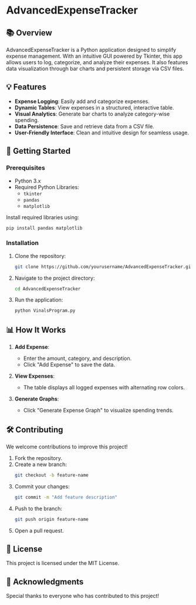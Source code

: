 # AdvancedExpenseTracker

## 📚 Overview  
AdvancedExpenseTracker is a Python application designed to simplify expense management. With an intuitive GUI powered by Tkinter, this app allows users to log, categorize, and analyze their expenses. It also features data visualization through bar charts and persistent storage via CSV files.

## 💡 Features  
- **Expense Logging**: Easily add and categorize expenses.  
- **Dynamic Tables**: View expenses in a structured, interactive table.  
- **Visual Analytics**: Generate bar charts to analyze category-wise spending.  
- **Data Persistence**: Save and retrieve data from a CSV file.  
- **User-Friendly Interface**: Clean and intuitive design for seamless usage.  

## 🚀 Getting Started  

### Prerequisites  
- Python 3.x  
- Required Python Libraries:  
  - `tkinter`  
  - `pandas`  
  - `matplotlib`  

Install required libraries using:  
```bash
pip install pandas matplotlib
```  

### Installation  
1. Clone the repository:  
   ```bash
   git clone https://github.com/yourusername/AdvancedExpenseTracker.git
   ```  
2. Navigate to the project directory:  
   ```bash
   cd AdvancedExpenseTracker
   ```  
3. Run the application:  
   ```bash
   python VinalsProgram.py
   ```  

## 📊 How It Works  
1. **Add Expense**:  
   - Enter the amount, category, and description.  
   - Click "Add Expense" to save the data.  

2. **View Expenses**:  
   - The table displays all logged expenses with alternating row colors.  

3. **Generate Graphs**:  
   - Click "Generate Expense Graph" to visualize spending trends.  

## 🛠️ Contributing  
We welcome contributions to improve this project!  
1. Fork the repository.  
2. Create a new branch:  
   ```bash
   git checkout -b feature-name
   ```  
3. Commit your changes:  
   ```bash
   git commit -m "Add feature description"
   ```  
4. Push to the branch:  
   ```bash
   git push origin feature-name
   ```  
5. Open a pull request.  

## 🔖 License  
This project is licensed under the MIT License.  

## 🙌 Acknowledgments  
Special thanks to everyone who has contributed to this project!
